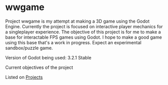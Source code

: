 # wwgame

Project wwgame is my attempt at making a 3D game using the Godot Engine.
Currently the project is focused on interactive player mechanics for a singleplayer experience.
The objective of this project is for me to make a base for interactable FPS games using Godot.
I hope to make a good game using this base that's a work in progress. Expect an experimental sandbox/puzzle game.

Version of Godot being used: 3.2.1 Stable

Current objectives of the project

Listed on [Projects](https://github.com/aarroz/wwgame/projects/1)
